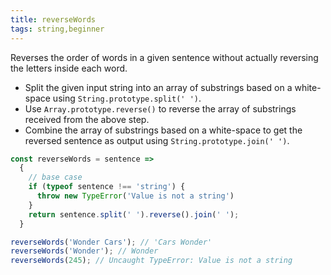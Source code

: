 ```yaml
---
title: reverseWords
tags: string,beginner
---
```


Reverses the order of words in a given sentence without actually reversing the letters inside each word.

- Split the given input string into an array of substrings based on a white-space using `String.prototype.split(' ')`.
- Use `Array.prototype.reverse()` to reverse the array of substrings received from the above step.
- Combine the array of substrings based on a white-space to get the reversed sentence as output using `String.prototype.join(' ')`.

```js
const reverseWords = sentence =>
  {
    // base case
    if (typeof sentence !== 'string') {
      throw new TypeError('Value is not a string')
    }
    return sentence.split(' ').reverse().join(' ');
  }
```

```js
reverseWords('Wonder Cars'); // 'Cars Wonder'
reverseWords('Wonder'); // Wonder
reverseWords(245); // Uncaught TypeError: Value is not a string
```
